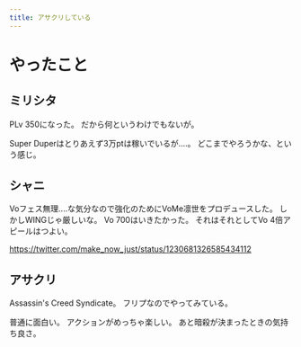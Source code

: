 ```yaml
---
title: アサクリしている
---
```


# やったこと

## ミリシタ

PLv 350になった。
だから何というわけでもないが。

Super Duperはとりあえず3万ptは稼いでいるが‥‥。
どこまでやろうかな、という感じ。

## シャニ

Voフェス無理‥‥な気分なので強化のためにVoMe凛世をプロデュースした。
しかしWINGじゃ厳しいな。
Vo 700はいきたかった。
それはそれとしてVo 4倍アピールはつよい。

<https://twitter.com/make_now_just/status/1230681326585434112>

## アサクリ

Assassin's Creed Syndicate。
フリプなのでやってみている。

普通に面白い。
アクションがめっちゃ楽しい。
あと暗殺が決まったときの気持ち良さ。
